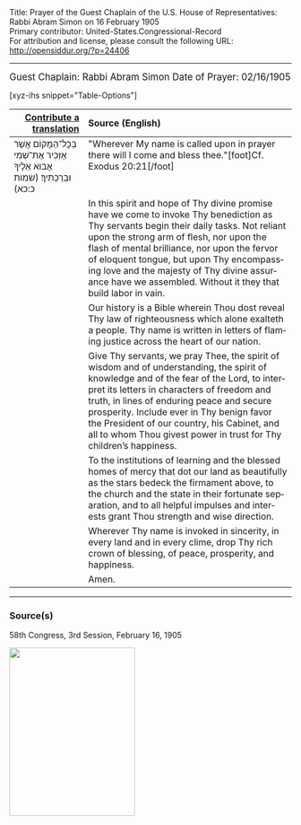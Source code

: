 <html>
<head></head>
<body>
Title: Prayer of the Guest Chaplain of the U.S. House of Representatives: Rabbi Abram Simon on 16 February 1905<br />
Primary contributor: United-States.Congressional-Record<br />
For attribution and license, please consult the following URL: <a href="http://opensiddur.org/?p=24406">http://opensiddur.org/?p=24406</a>
<p />
<hr />

<div class="english" lang="en" style="font-size:1.2em;">
Guest Chaplain: Rabbi Abram Simon 
Date of Prayer: 02/16/1905
</div>

[xyz-ihs snippet="Table-Options"]<table style="margin-left: auto; margin-right: auto;" class="draggable">
<thead><tr><th id="x" style="text-align: right;"><a href="/translate/" target="_blank" rel="noopener">Contribute a translation</a></th><th style="text-align: left;">Source (English)</th></tr></thead>
<tbody>
<tr><td style="vertical-align:top;">
<div class="liturgy" lang="he">
בְּכָל־הַמָּקוֹם אֲשֶׁר אַזְכִּיר אֶת־שְׁמִי 
אָבוֹא אֵלֶיךָ וּבֵרַכְתִּיךָ׃ <span class="citation">(שמות כ:כא)</span>
</span></div></td>
 
<td style="vertical-align:top;">
<div class="english" lang="en">
"Wherever My name is called upon in prayer 
there will I come and bless thee."[foot]Cf. Exodus 20:21[/foot]
</div></td></tr>


<tr><td style="vertical-align:top;">
<div class="liturgy" lang="he">

</span></div></td>
 
<td style="vertical-align:top;">
<div class="english" lang="en">
In this spirit and hope of Thy divine promise
have we come to invoke Thy benediction 
as Thy servants begin their daily tasks. 
Not reliant upon the strong arm of flesh, 
nor upon the flash of mental brilliance, 
nor upon the fervor of eloquent tongue, 
but upon Thy encompassing love 
and the majesty of Thy divine assurance 
have we assembled. 
Without it 
they that build 
labor in vain.
</div></td></tr>


<tr><td style="vertical-align:top;">
<div class="liturgy" lang="he">

</span></div></td>
 
<td style="vertical-align:top;">
<div class="english" lang="en">
Our history is a Bible wherein Thou dost reveal 
Thy law of righteousness which alone exalteth a people. 
Thy name is written in letters of flaming justice 
across	the heart of our nation. 
</div></td></tr>


<tr><td style="vertical-align:top;">
<div class="liturgy" lang="he">

</span></div></td>
 
<td style="vertical-align:top;">
<div class="english" lang="en">
Give Thy servants, we pray Thee, 
the spirit of wisdom and of understanding, 
the spirit of knowledge and of the fear of the Lord, 
to interpret its letters in characters of freedom and truth, 
in lines of enduring peace and secure prosperity. 
Include ever in Thy benign favor 
the President of our country, 
his Cabinet, 
and all to whom Thou givest power in trust 
for Thy children’s happiness. 
</div></td></tr>


<tr><td style="vertical-align:top;">
<div class="liturgy" lang="he">

</span></div></td>
 
<td style="vertical-align:top;">
<div class="english" lang="en">
To the institutions of learning 
and the blessed homes of mercy 
that dot our land as beautifully 
as the stars bedeck the firmament above, 
to the church and the state in their fortunate separation, 
and to all helpful impulses and interests 
grant Thou strength and wise direction. 
</div></td></tr>


<tr><td style="vertical-align:top;">
<div class="liturgy" lang="he">

</span></div></td>
 
<td style="vertical-align:top;">
<div class="english" lang="en">
Wherever Thy name is invoked in sincerity, 
in every land and in every clime, 
drop Thy rich crown of blessing, 
of peace, prosperity, and happiness. 
</div></td></tr>


<tr><td style="vertical-align:top;">
<div class="liturgy" lang="he">

</span></div></td>
 
<td style="vertical-align:top;">
<div class="english" lang="en">
Amen.
</div></td></tr>
</tbody></table>

<hr />

<h3>Source(s)</h3>

58th Congress, 3rd Session, February 16, 1905

<a href="https://opensiddur.org/wp-content/uploads/2019/04/1905-02-16-HOR-Rabbi-Abram-Simon.png"><img src="https://opensiddur.org/wp-content/uploads/2019/04/1905-02-16-HOR-Rabbi-Abram-Simon-224x300.png" alt="" width="224" height="300" class="alignnone size-medium wp-image-24407" /></a>
</body>
</html>